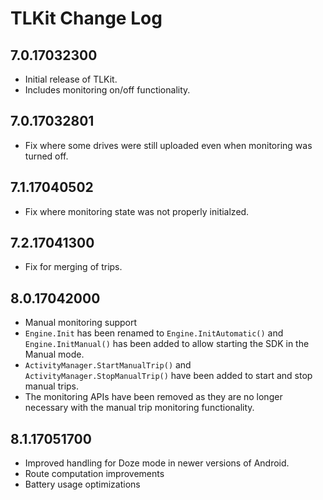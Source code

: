 # TLKit Change Log

## 7.0.17032300

* Initial release of TLKit.
* Includes monitoring on/off functionality.

## 7.0.17032801
* Fix where some drives were still uploaded even when monitoring was 
 turned off.

## 7.1.17040502
* Fix where monitoring state was not properly initialzed.

## 7.2.17041300
* Fix for merging of trips.

## 8.0.17042000
* Manual monitoring support
 * `Engine.Init` has been renamed to `Engine.InitAutomatic()` and 
 `Engine.InitManual()` has been added to allow starting the SDK in the Manual 
 mode.
 * `ActivityManager.StartManualTrip()` and `ActivityManager.StopManualTrip()`
 have been added to start and stop manual trips.
 * The monitoring APIs have been removed as they are no longer necessary with the manual trip monitoring functionality.

## 8.1.17051700
* Improved handling for Doze mode in newer versions of Android.
* Route computation improvements
* Battery usage optimizations
